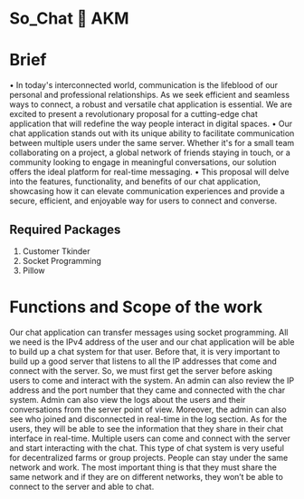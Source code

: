 # So_Chat :speech_balloon:  AKM

# Brief
• In today's interconnected world, communication is the lifeblood of our personal and 
professional relationships. As we seek efficient and seamless ways to connect, a robust 
and versatile chat application is essential. We are excited to present a revolutionary 
proposal for a cutting-edge chat application that will redefine the way people interact in 
digital spaces.
• Our chat application stands out with its unique ability to facilitate communication 
between multiple users under the same server. Whether it's for a small team collaborating 
on a project, a global network of friends staying in touch, or a community looking to 
engage in meaningful conversations, our solution offers the ideal platform for real-time 
messaging.
• This proposal will delve into the features, functionality, and benefits of our chat 
application, showcasing how it can elevate communication experiences and provide a 
secure, efficient, and enjoyable way for users to connect and converse.

## Required Packages

1. Customer Tkinder
2. Socket Programming
3. Pillow

# Functions and Scope of the work

Our chat application can transfer messages using socket programming. All we need is the IPv4 
address of the user and our chat application will be able to build up a chat system for that user.
Before that, it is very important to build up a good server that listens to all the IP addresses that 
come and connect with the server. So, we must first get the server before asking users to come 
and interact with the system.
An admin can also review the IP address and the port number that they came and connected with 
the char system. Admin can also view the logs about the users and their conversations from the 
server point of view. Moreover, the admin can also see who joined and disconnected in real-time 
in the log section.
As for the users, they will be able to see the information that they share in their chat interface in 
real-time. Multiple users can come and connect with the server and start interacting with the 
chat. This type of chat system is very useful for decentralized farms or group projects. People 
can stay under the same network and work. The most important thing is that they must share the 
same network and if they are on different networks, they won’t be able to connect to the server 
and able to chat.


 
